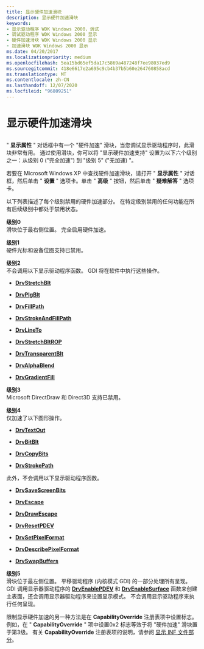 ```yaml
---
title: 显示硬件加速滑块
description: 显示硬件加速滑块
keywords:
- 显示驱动程序 WDK Windows 2000，调试
- 调试驱动程序 WDK Windows 2000 显示
- 硬件加速滑块 WDK Windows 2000 显示
- 加速滑块 WDK Windows 2000 显示
ms.date: 04/20/2017
ms.localizationpriority: medium
ms.openlocfilehash: 5ea15bd65ef5da17c5869a487248f7ee98037ed9
ms.sourcegitcommit: 418e6617e2a695c9cb4b37b5b60e264760858acd
ms.translationtype: MT
ms.contentlocale: zh-CN
ms.lasthandoff: 12/07/2020
ms.locfileid: "96809251"
---
```

# <a name="display-hardware-acceleration-slider"></a>显示硬件加速滑块


## <span id="ddk_display_hardware_acceleration_slider_gg"></span><span id="DDK_DISPLAY_HARDWARE_ACCELERATION_SLIDER_GG"></span>


" **显示属性** " 对话框中有一个 "硬件加速" 滑块，当您调试显示驱动程序时，此滑块非常有用。 通过使用滑块，你可以将 "显示硬件加速支持" 设置为以下六个级别之一：从级别 0 ("完全加速") 到 "级别 5" ("无加速) "。

若要在 Microsoft Windows XP 中查找硬件加速滑块，请打开 " **显示属性** " 对话框，然后单击 " **设置** " 选项卡。单击 " **高级** " 按钮，然后单击 " **疑难解答** " 选项卡。

以下列表描述了每个级别禁用的硬件加速部分。 在特定级别禁用的任何功能在所有后续级别中都处于禁用状态。

<span id="Level_0"></span><span id="level_0"></span><span id="LEVEL_0"></span>**级别0**  
滑块位于最右侧位置。 完全启用硬件加速。

<span id="Level_1"></span><span id="level_1"></span><span id="LEVEL_1"></span>**级别1**  
硬件光标和设备位图支持已禁用。

<span id="Level_2"></span><span id="level_2"></span><span id="LEVEL_2"></span>**级别2**  
不会调用以下显示驱动程序函数。 GDI 将在软件中执行这些操作。

-   [**DrvStretchBlt**](/windows/win32/api/winddi/nf-winddi-drvstretchblt)

-   [**DrvPlgBlt**](/windows/win32/api/winddi/nf-winddi-drvplgblt)

-   [**DrvFillPath**](/windows/win32/api/winddi/nf-winddi-drvfillpath)

-   [**DrvStrokeAndFillPath**](/windows/win32/api/winddi/nf-winddi-drvstrokeandfillpath)

-   [**DrvLineTo**](/windows/win32/api/winddi/nf-winddi-drvlineto)

-   [**DrvStretchBltROP**](/windows/win32/api/winddi/nf-winddi-drvstretchbltrop)

-   [**DrvTransparentBlt**](/windows/win32/api/winddi/nf-winddi-drvtransparentblt)

-   [**DrvAlphaBlend**](/windows/win32/api/winddi/nf-winddi-drvalphablend)

-   [**DrvGradientFill**](/windows/win32/api/winddi/nf-winddi-drvgradientfill)

<span id="Level_3"></span><span id="level_3"></span><span id="LEVEL_3"></span>**级别3**  
Microsoft DirectDraw 和 Direct3D 支持已禁用。

<span id="Level_4"></span><span id="level_4"></span><span id="LEVEL_4"></span>**级别4**  
仅加速了以下图形操作。

-   [**DrvTextOut**](/windows/win32/api/winddi/nf-winddi-drvtextout)

-   [**DrvBitBlt**](/windows/win32/api/winddi/nf-winddi-drvbitblt)

-   [**DrvCopyBits**](/windows/win32/api/winddi/nf-winddi-drvcopybits)

-   [**DrvStrokePath**](/windows/win32/api/winddi/nf-winddi-drvstrokepath)

此外，不会调用以下显示驱动程序函数。

-   [**DrvSaveScreenBits**](/windows/win32/api/winddi/nf-winddi-drvsavescreenbits)

-   [**DrvEscape**](/windows/win32/api/winddi/nf-winddi-drvescape)

-   [**DrvDrawEscape**](/windows/win32/api/winddi/nf-winddi-drvdrawescape)

-   [**DrvResetPDEV**](/windows/win32/api/winddi/nf-winddi-drvresetpdev)

-   [**DrvSetPixelFormat**](/windows/win32/api/winddi/nf-winddi-drvsetpixelformat)

-   [**DrvDescribePixelFormat**](/windows/win32/api/winddi/nf-winddi-drvdescribepixelformat)

-   [**DrvSwapBuffers**](/windows/win32/api/winddi/nf-winddi-drvswapbuffers)

<span id="Level_5"></span><span id="level_5"></span><span id="LEVEL_5"></span>**级别5**  
滑块位于最左侧位置。 平移驱动程序 (内核模式 GDI) 的一部分处理所有呈现。 GDI 调用显示器驱动程序的 [**DrvEnablePDEV**](/windows/win32/api/winddi/nf-winddi-drvenablepdev) 和 [**DrvEnableSurface**](/windows/win32/api/winddi/nf-winddi-drvenablesurface) 函数来创建主表面，还会调用显示器驱动程序来设置显示模式。 不会调用显示驱动程序来执行任何呈现。

限制显示硬件加速的另一种方法是在 **CapabilityOverride** 注册表项中设置标志。 例如，在 " **CapabilityOverride** " 项中设置0x2 标志等效于将 "硬件加速" 滑块置于第3级。 有关 **CapabilityOverride** 注册表项的说明，请参阅 [显示 INF 文件部分](display-inf-file-sections.md)。

 

